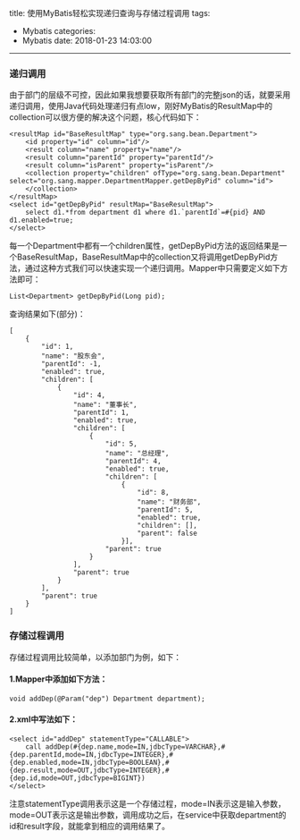 title: 使用MyBatis轻松实现递归查询与存储过程调用
tags:
  - Mybatis
categories:
  - Mybatis
date: 2018-01-23 14:03:00
---
### 递归调用
由于部门的层级不可控，因此如果我想要获取所有部门的完整json的话，就要采用递归调用，使用Java代码处理递归有点low，刚好MyBatis的ResultMap中的collection可以很方便的解决这个问题，核心代码如下：

```
<resultMap id="BaseResultMap" type="org.sang.bean.Department">
    <id property="id" column="id"/>
    <result column="name" property="name"/>
    <result column="parentId" property="parentId"/>
    <result column="isParent" property="isParent"/>
    <collection property="children" ofType="org.sang.bean.Department" select="org.sang.mapper.DepartmentMapper.getDepByPid" column="id">
    </collection>
</resultMap>
<select id="getDepByPid" resultMap="BaseResultMap">
    select d1.*from department d1 where d1.`parentId`=#{pid} AND d1.enabled=true;
</select>
```
<!--more-->

每一个Department中都有一个children属性，getDepByPid方法的返回结果是一个BaseResultMap，BaseResultMap中的collection又将调用getDepByPid方法，通过这种方式我们可以快速实现一个递归调用。Mapper中只需要定义如下方法即可：

```
List<Department> getDepByPid(Long pid);
```

查询结果如下(部分)：

```
[
    {
        "id": 1,
        "name": "股东会",
        "parentId": -1,
        "enabled": true,
        "children": [
            {
                "id": 4,
                "name": "董事长",
                "parentId": 1,
                "enabled": true,
                "children": [
                    {
                        "id": 5,
                        "name": "总经理",
                        "parentId": 4,
                        "enabled": true,
                        "children": [
                            {
                                "id": 8,
                                "name": "财务部",
                                "parentId": 5,
                                "enabled": true,
                                "children": [],
                                "parent": false
                            }],
                        "parent": true
                    }
                ],
                "parent": true
            }
        ],
        "parent": true
    }
]
```

### 存储过程调用
存储过程调用比较简单，以添加部门为例，如下：

#### 1.Mapper中添加如下方法：
```
void addDep(@Param("dep") Department department);
```
#### 2.xml中写法如下：
```
<select id="addDep" statementType="CALLABLE">
    call addDep(#{dep.name,mode=IN,jdbcType=VARCHAR},#{dep.parentId,mode=IN,jdbcType=INTEGER},#{dep.enabled,mode=IN,jdbcType=BOOLEAN},#{dep.result,mode=OUT,jdbcType=INTEGER},#{dep.id,mode=OUT,jdbcType=BIGINT})
</select>
```

注意statementType调用表示这是一个存储过程，mode=IN表示这是输入参数，mode=OUT表示这是输出参数，调用成功之后，在service中获取department的id和result字段，就能拿到相应的调用结果了。


